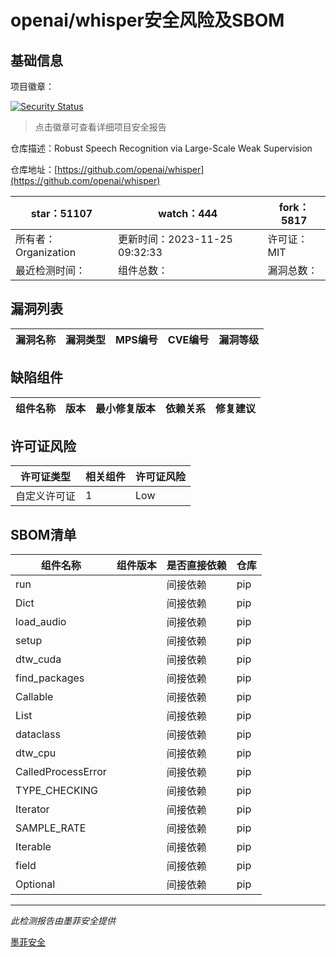 # openai/whisper安全风险及SBOM

## 基础信息

项目徽章：

[![Security Status](https://www.murphysec.com/platform3/v31/badge/1729208173371809792.svg)](https://www.murphysec.com/console/report/1692603053255712768/1729208173371809792)

> 点击徽章可查看详细项目安全报告

仓库描述：Robust Speech Recognition via Large-Scale Weak Supervision

仓库地址：[https://github.com/openai/whisper](https://github.com/openai/whisper)

| star：51107 | watch：444 | fork：5817 |
| ----------- | -------------- | ------------ |
| 所有者：Organization | 更新时间：2023-11-25 09:32:33 | 许可证：MIT |
| 最近检测时间： | 组件总数： | 漏洞总数： |




## 漏洞列表

| 漏洞名称 | 漏洞类型 | MPS编号 | CVE编号 | 漏洞等级 |
| ------- | ------ | ------- | ------ | ----- |





## 缺陷组件

| 组件名称 | 版本 | 最小修复版本 | 依赖关系 | 修复建议 |
| -------- | ---- | ------------ | -------- | -------- |





## 许可证风险

| 许可证类型 | 相关组件 | 许可证风险 |
| ---------- | -------- | ---------- |
|自定义许可证|1|Low|




## SBOM清单

| 组件名称 | 组件版本 | 是否直接依赖 | 仓库 |
| -------- | -------- | ------------ | ---- |
|run||间接依赖|pip|
|Dict||间接依赖|pip|
|load_audio||间接依赖|pip|
|setup||间接依赖|pip|
|dtw_cuda||间接依赖|pip|
|find_packages||间接依赖|pip|
|Callable||间接依赖|pip|
|List||间接依赖|pip|
|dataclass||间接依赖|pip|
|dtw_cpu||间接依赖|pip|
|CalledProcessError||间接依赖|pip|
|TYPE_CHECKING||间接依赖|pip|
|Iterator||间接依赖|pip|
|SAMPLE_RATE||间接依赖|pip|
|Iterable||间接依赖|pip|
|field||间接依赖|pip|
|Optional||间接依赖|pip|


------

*此检测报告由墨菲安全提供*

[墨菲安全](www.murphysec.com)